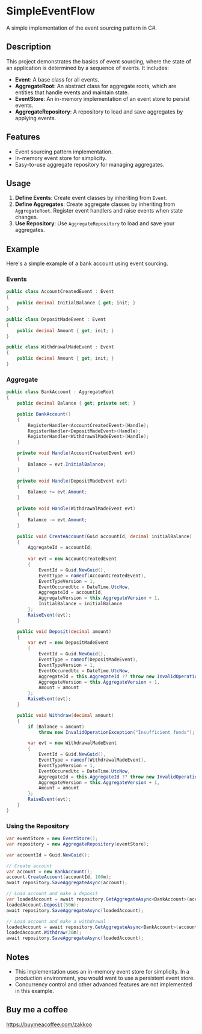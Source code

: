 # SimpleEventFlow

A simple implementation of the event sourcing pattern in C#.

## Description

This project demonstrates the basics of event sourcing, where the state of an application is determined by a sequence of events. It includes:

- **Event**: A base class for all events.
- **AggregateRoot**: An abstract class for aggregate roots, which are entities that handle events and maintain state.
- **EventStore**: An in-memory implementation of an event store to persist events.
- **AggregateRepository**: A repository to load and save aggregates by applying events.

## Features

- Event sourcing pattern implementation.
- In-memory event store for simplicity.
- Easy-to-use aggregate repository for managing aggregates.

## Usage

1. **Define Events**: Create event classes by inheriting from `Event`.
2. **Define Aggregates**: Create aggregate classes by inheriting from `AggregateRoot`. Register event handlers and raise events when state changes.
3. **Use Repository**: Use `AggregateRepository` to load and save your aggregates.

## Example

Here's a simple example of a bank account using event sourcing.

### Events

```csharp
public class AccountCreatedEvent : Event
{
    public decimal InitialBalance { get; init; }
}

public class DepositMadeEvent : Event
{
    public decimal Amount { get; init; }
}

public class WithdrawalMadeEvent : Event
{
    public decimal Amount { get; init; }
}
```

### Aggregate

```csharp
public class BankAccount : AggregateRoot
{
    public decimal Balance { get; private set; }

    public BankAccount()
    {
        RegisterHandler<AccountCreatedEvent>(Handle);
        RegisterHandler<DepositMadeEvent>(Handle);
        RegisterHandler<WithdrawalMadeEvent>(Handle);
    }

    private void Handle(AccountCreatedEvent evt)
    {
        Balance = evt.InitialBalance;
    }

    private void Handle(DepositMadeEvent evt)
    {
        Balance += evt.Amount;
    }

    private void Handle(WithdrawalMadeEvent evt)
    {
        Balance -= evt.Amount;
    }

    public void CreateAccount(Guid accountId, decimal initialBalance)
    {
        AggregateId = accountId;
        
        var evt = new AccountCreatedEvent
        {
            EventId = Guid.NewGuid(),
            EventType = nameof(AccountCreatedEvent),
            EventTypeVersion = 1,
            EventOccuredUtc = DateTime.UtcNow,
            AggregateId = accountId,
            AggregateVersion = this.AggregateVersion + 1,
            InitialBalance = initialBalance
        };
        RaiseEvent(evt);
    }

    public void Deposit(decimal amount)
    {
        var evt = new DepositMadeEvent
        {
            EventId = Guid.NewGuid(),
            EventType = nameof(DepositMadeEvent),
            EventTypeVersion = 1,
            EventOccuredUtc = DateTime.UtcNow,
            AggregateId = this.AggregateId ?? throw new InvalidOperationException("AggregateId not set"),
            AggregateVersion = this.AggregateVersion + 1,
            Amount = amount
        };
        RaiseEvent(evt);
    }

    public void Withdraw(decimal amount)
    {
        if (Balance < amount)
            throw new InvalidOperationException("Insufficient funds");

        var evt = new WithdrawalMadeEvent
        {
            EventId = Guid.NewGuid(),
            EventType = nameof(WithdrawalMadeEvent),
            EventTypeVersion = 1,
            EventOccuredUtc = DateTime.UtcNow,
            AggregateId = this.AggregateId ?? throw new InvalidOperationException("AggregateId not set"),
            AggregateVersion = this.AggregateVersion + 1,
            Amount = amount
        };
        RaiseEvent(evt);
    }
}
```

### Using the Repository

```csharp
var eventStore = new EventStore();
var repository = new AggregateRepository(eventStore);

var accountId = Guid.NewGuid();

// Create account
var account = new BankAccount();
account.CreateAccount(accountId, 100m);
await repository.SaveAggregateAsync(account);

// Load account and make a deposit
var loadedAccount = await repository.GetAggregateAsync<BankAccount>(accountId);
loadedAccount.Deposit(50m);
await repository.SaveAggregateAsync(loadedAccount);

// Load account and make a withdrawal
loadedAccount = await repository.GetAggregateAsync<BankAccount>(accountId);
loadedAccount.Withdraw(30m);
await repository.SaveAggregateAsync(loadedAccount);
```

## Notes

- This implementation uses an in-memory event store for simplicity. In a production environment, you would want to use a persistent event store.
- Concurrency control and other advanced features are not implemented in this example.

## Buy me a coffee
https://buymeacoffee.com/zakkoo
